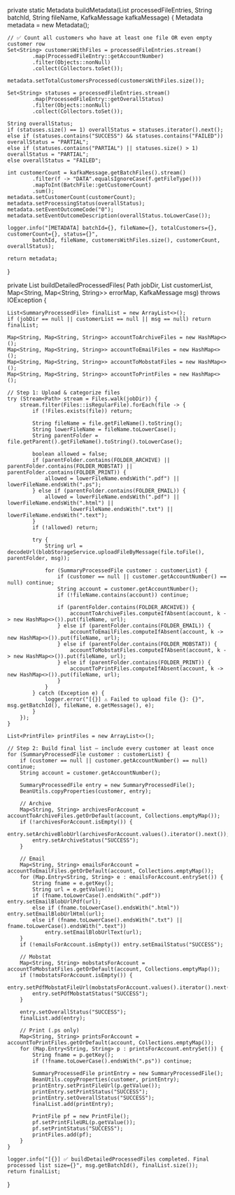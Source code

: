 private static Metadata buildMetadata(List<ProcessedFileEntry> processedFileEntries, String batchId, String fileName, KafkaMessage kafkaMessage) {
    Metadata metadata = new Metadata();

    // ✅ Count all customers who have at least one file OR even empty customer row
    Set<String> customersWithFiles = processedFileEntries.stream()
            .map(ProcessedFileEntry::getAccountNumber)
            .filter(Objects::nonNull)
            .collect(Collectors.toSet());

    metadata.setTotalCustomersProcessed(customersWithFiles.size());

    Set<String> statuses = processedFileEntries.stream()
            .map(ProcessedFileEntry::getOverallStatus)
            .filter(Objects::nonNull)
            .collect(Collectors.toSet());

    String overallStatus;
    if (statuses.size() == 1) overallStatus = statuses.iterator().next();
    else if (statuses.contains("SUCCESS") && statuses.contains("FAILED")) overallStatus = "PARTIAL";
    else if (statuses.contains("PARTIAL") || statuses.size() > 1) overallStatus = "PARTIAL";
    else overallStatus = "FAILED";

    int customerCount = kafkaMessage.getBatchFiles().stream()
            .filter(f -> "DATA".equalsIgnoreCase(f.getFileType()))
            .mapToInt(BatchFile::getCustomerCount)
            .sum();
    metadata.setCustomerCount(customerCount);
    metadata.setProcessingStatus(overallStatus);
    metadata.setEventOutcomeCode("0");
    metadata.setEventOutcomeDescription(overallStatus.toLowerCase());

    logger.info("[METADATA] batchId={}, fileName={}, totalCustomers={}, customerCount={}, status={}",
            batchId, fileName, customersWithFiles.size(), customerCount, overallStatus);

    return metadata;
}

private List<SummaryProcessedFile> buildDetailedProcessedFiles(
        Path jobDir,
        List<SummaryProcessedFile> customerList,
        Map<String, Map<String, String>> errorMap,
        KafkaMessage msg) throws IOException {

    List<SummaryProcessedFile> finalList = new ArrayList<>();
    if (jobDir == null || customerList == null || msg == null) return finalList;

    Map<String, Map<String, String>> accountToArchiveFiles = new HashMap<>();
    Map<String, Map<String, String>> accountToEmailFiles = new HashMap<>();
    Map<String, Map<String, String>> accountToMobstatFiles = new HashMap<>();
    Map<String, Map<String, String>> accountToPrintFiles = new HashMap<>();

    // Step 1: Upload & categorize files
    try (Stream<Path> stream = Files.walk(jobDir)) {
        stream.filter(Files::isRegularFile).forEach(file -> {
            if (!Files.exists(file)) return;

            String fileName = file.getFileName().toString();
            String lowerFileName = fileName.toLowerCase();
            String parentFolder = file.getParent().getFileName().toString().toLowerCase();

            boolean allowed = false;
            if (parentFolder.contains(FOLDER_ARCHIVE) || parentFolder.contains(FOLDER_MOBSTAT) || parentFolder.contains(FOLDER_PRINT)) {
                allowed = lowerFileName.endsWith(".pdf") || lowerFileName.endsWith(".ps");
            } else if (parentFolder.contains(FOLDER_EMAIL)) {
                allowed = lowerFileName.endsWith(".pdf") || lowerFileName.endsWith(".html") ||
                        lowerFileName.endsWith(".txt") || lowerFileName.endsWith(".text");
            }
            if (!allowed) return;

            try {
                String url = decodeUrl(blobStorageService.uploadFileByMessage(file.toFile(), parentFolder, msg));

                for (SummaryProcessedFile customer : customerList) {
                    if (customer == null || customer.getAccountNumber() == null) continue;
                    String account = customer.getAccountNumber();
                    if (!fileName.contains(account)) continue;

                    if (parentFolder.contains(FOLDER_ARCHIVE)) {
                        accountToArchiveFiles.computeIfAbsent(account, k -> new HashMap<>()).put(fileName, url);
                    } else if (parentFolder.contains(FOLDER_EMAIL)) {
                        accountToEmailFiles.computeIfAbsent(account, k -> new HashMap<>()).put(fileName, url);
                    } else if (parentFolder.contains(FOLDER_MOBSTAT)) {
                        accountToMobstatFiles.computeIfAbsent(account, k -> new HashMap<>()).put(fileName, url);
                    } else if (parentFolder.contains(FOLDER_PRINT)) {
                        accountToPrintFiles.computeIfAbsent(account, k -> new HashMap<>()).put(fileName, url);
                    }
                }
            } catch (Exception e) {
                logger.error("[{}] ⚠️ Failed to upload file {}: {}", msg.getBatchId(), fileName, e.getMessage(), e);
            }
        });
    }

    List<PrintFile> printFiles = new ArrayList<>();

    // Step 2: Build final list — include every customer at least once
    for (SummaryProcessedFile customer : customerList) {
        if (customer == null || customer.getAccountNumber() == null) continue;
        String account = customer.getAccountNumber();

        SummaryProcessedFile entry = new SummaryProcessedFile();
        BeanUtils.copyProperties(customer, entry);

        // Archive
        Map<String, String> archivesForAccount = accountToArchiveFiles.getOrDefault(account, Collections.emptyMap());
        if (!archivesForAccount.isEmpty()) {
            entry.setArchiveBlobUrl(archivesForAccount.values().iterator().next());
            entry.setArchiveStatus("SUCCESS");
        }

        // Email
        Map<String, String> emailsForAccount = accountToEmailFiles.getOrDefault(account, Collections.emptyMap());
        for (Map.Entry<String, String> e : emailsForAccount.entrySet()) {
            String fname = e.getKey();
            String url = e.getValue();
            if (fname.toLowerCase().endsWith(".pdf")) entry.setEmailBlobUrlPdf(url);
            else if (fname.toLowerCase().endsWith(".html")) entry.setEmailBlobUrlHtml(url);
            else if (fname.toLowerCase().endsWith(".txt") || fname.toLowerCase().endsWith(".text"))
                entry.setEmailBlobUrlText(url);
        }
        if (!emailsForAccount.isEmpty()) entry.setEmailStatus("SUCCESS");

        // Mobstat
        Map<String, String> mobstatsForAccount = accountToMobstatFiles.getOrDefault(account, Collections.emptyMap());
        if (!mobstatsForAccount.isEmpty()) {
            entry.setPdfMobstatFileUrl(mobstatsForAccount.values().iterator().next());
            entry.setPdfMobstatStatus("SUCCESS");
        }

        entry.setOverallStatus("SUCCESS");
        finalList.add(entry);

        // Print (.ps only)
        Map<String, String> printsForAccount = accountToPrintFiles.getOrDefault(account, Collections.emptyMap());
        for (Map.Entry<String, String> p : printsForAccount.entrySet()) {
            String fname = p.getKey();
            if (!fname.toLowerCase().endsWith(".ps")) continue;

            SummaryProcessedFile printEntry = new SummaryProcessedFile();
            BeanUtils.copyProperties(customer, printEntry);
            printEntry.setPrintFileUrl(p.getValue());
            printEntry.setPrintStatus("SUCCESS");
            printEntry.setOverallStatus("SUCCESS");
            finalList.add(printEntry);

            PrintFile pf = new PrintFile();
            pf.setPrintFileURL(p.getValue());
            pf.setPrintStatus("SUCCESS");
            printFiles.add(pf);
        }
    }

    logger.info("[{}] ✅ buildDetailedProcessedFiles completed. Final processed list size={}", msg.getBatchId(), finalList.size());
    return finalList;
}
